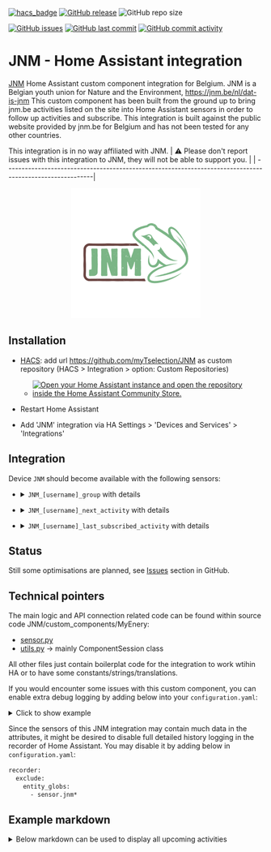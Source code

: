 [![hacs_badge](https://img.shields.io/badge/HACS-Custom-41BDF5.svg)](https://github.com/hacs/integration)
[![GitHub release](https://img.shields.io/github/release/myTselection/JNM.svg)](https://github.com/myTselection/JNM/releases)
![GitHub repo size](https://img.shields.io/github/repo-size/myTselection/JNM.svg)

[![GitHub issues](https://img.shields.io/github/issues/myTselection/JNM.svg)](https://github.com/myTselection/JNM/issues)
[![GitHub last commit](https://img.shields.io/github/last-commit/myTselection/JNM.svg)](https://github.com/myTselection/JNM/commits/master)
[![GitHub commit activity](https://img.shields.io/github/commit-activity/m/myTselection/JNM.svg)](https://github.com/myTselection/JNM/graphs/commit-activity)

# JNM - Home Assistant integration
[JNM](https://www.jnm.be/) Home Assistant custom component integration for Belgium. JNM is a Belgian youth union for Nature and the Environment, https://jnm.be/nl/dat-is-jnm This custom component has been built from the ground up to bring jnm.be activities listed on the site into Home Assistant sensors in order to follow up activities and subscribe. This integration is built against the public website provided by jnm.be for Belgium and has not been tested for any other countries.

This integration is in no way affiliated with JNM. 
| :warning: Please don't report issues with this integration to JNM, they will not be able to support you. |
| ---------------------------------------------------------------------------------------------------------|

<p align="center"><img src="https://raw.githubusercontent.com/myTselection/JNM/master/icon.png"/></p>


## Installation
- [HACS](https://hacs.xyz/): add url https://github.com/myTselection/JNM as custom repository (HACS > Integration > option: Custom Repositories)
	- [![Open your Home Assistant instance and open the repository inside the Home Assistant Community Store.](https://my.home-assistant.io/badges/hacs_repository.svg?style=flat-square)](https://my.home-assistant.io/redirect/hacs_repository/?owner=myTselection&repository=JNM&category=integration)

- Restart Home Assistant
- Add 'JNM' integration via HA Settings > 'Devices and Services' > 'Integrations'



## Integration
Device `JNM` should become available with the following sensors:
- <details><summary><code>JNM_[username]_group</code> with details </summary>


	| Attribute | Description |
	| --------- | ----------- |
	| State     | Age group  |
	| Last update   | Timestamp of last data refresh, throttled to limit data fetch to 1h |
  | age_group  | Age group  |
  | Department | Department |
  | Name       | Name       |
  | Username   | Username   |
  | Membership number | Membership number |
	
</details>

- <details><summary><code>JNM_[username]_next_activity</code> with details </summary>


	| Attribute | Description |
	| --------- | ----------- |
	| State     | Date next activity  |
	| Last update   | Timestamp of last data refresh, throttled to limit data fetch to 1h |
  | next activity date  | Date of the next activity  |
  | next activity name  | Name of the next activity |
  | next activity group | Group of the next activity  |
  | next activity link  | Link of the next activity   |
  | future activities   | Details of the next activity with: date, name, group, link, details. The details contain: activity_type, activity_name, start_date, start_time, end_time, theme, organized_by, participating_department, age_group, location, num_participants, bring_bicycle, activity_description, responsible_persons   |
	
</details>

- <details><summary><code>JNM_[username]_last_subscribed_activity</code> with details </summary>


	| Attribute | Description |
	| --------- | ----------- |
	| State     | Date last subscribed activity  |
	| Last update   | Timestamp of last data refresh, throttled to limit data fetch to 1h |
  | last activity date  | Date last subscribed activity  |
  | last activity name  | Name of the last subscribed activity |
  | last activity group |  Group of the last subscribed activity  |
  | last activity link  | Link of the last subscribed activity   |
	
</details>

## Status
Still some optimisations are planned, see [Issues](https://github.com/myTselection/JNM/issues) section in GitHub.

## Technical pointers
The main logic and API connection related code can be found within source code JNM/custom_components/MyEnery:
- [sensor.py](https://github.com/myTselection/JNM/blob/master/custom_components/JNM/sensor.py)
- [utils.py](https://github.com/myTselection/JNM/blob/master/custom_components/JNM/utils.py) -> mainly ComponentSession class

All other files just contain boilerplat code for the integration to work wtihin HA or to have some constants/strings/translations.

If you would encounter some issues with this custom component, you can enable extra debug logging by adding below into your `configuration.yaml`:
<details><summary>Click to show example</summary>
	
```
logger:
  default: info
  logs:
     custom_components.jnm: debug
```
</details>

Since the sensors of this JNM integration may contain much data in the attributes, it might be desired to disable full detailed history logging in the recorder of Home Assistant. You may disable it by adding below in `configuration.yaml`:
```
recorder:
  exclude:
    entity_globs:
      - sensor.jnm*
```

## Example markdown
<details><summary>Below markdown can be used to display all upcoming activities</summary>

```
type: markdown
content: >-
  Volgende activiteit:
  {{states('sensor.jnm_[name]_next_activity')| as_timestamp |
  timestamp_custom("%a %d/%m/%Y")}} -
  [{{state_attr('sensor.jnm_[name]_next_activity','next
  activity
  name')}}]({{state_attr('sensor.jnm_[name]_next_activity','next
  activity link')}})

  {% if states('sensor.jnm_[name]_next_activity') ==
  states('sensor.jnm_[name]_last_subscribed_activity')
  %}Ingeschreven{% else %}**Nog niet ingeschreven**{% endif %}



  | Datum | Activiteit |

  | :-----| :----------|

  {% for activity in state_attr('sensor.jnm_[name]_next_activity','future activities') %}| {{activity.date| as_timestamp | timestamp_custom("%a%d/%m/%Y")}} | 
  {% if activity.details is defined %}<details><summary>[{{activity.name}}]({{activity.link}})</summary><table><tr><th>Locatie</th><td><a
  href="https://www.google.com/maps?q={{activity.details.location}}">{{activity.details.location}}</a></td></tr><tr><th>Uur</th><td>{{activity.details.start_time}}
  - {{activity.details.end_time}}</td></tr>{% if activity.details.activity_description is defined %}<tr><th>Omschrijving</th><td>{{activity.details.activity_description}}</td></tr>{% endif %}{% if activity.details.num_participants is defined %}<tr><th>Deelnemers</th><td>{{activity.details.num_participants}}{% if activity.details.subscribed_members is defined %}: {{activity.details.subscribed_members | join(' ')}}{% endif %}</td></tr>{% endif %}</table><details>{% else %}[{{activity.name}}]({{activity.link}}){% endif %} |

  {% endfor %}



  Laatst bijgewerkt
  {{state_attr('sensor.jnm_[name]_group','last update')|
  as_timestamp | timestamp_custom("%a %d/%m/%Y %H:%M")}}


```

</details>
